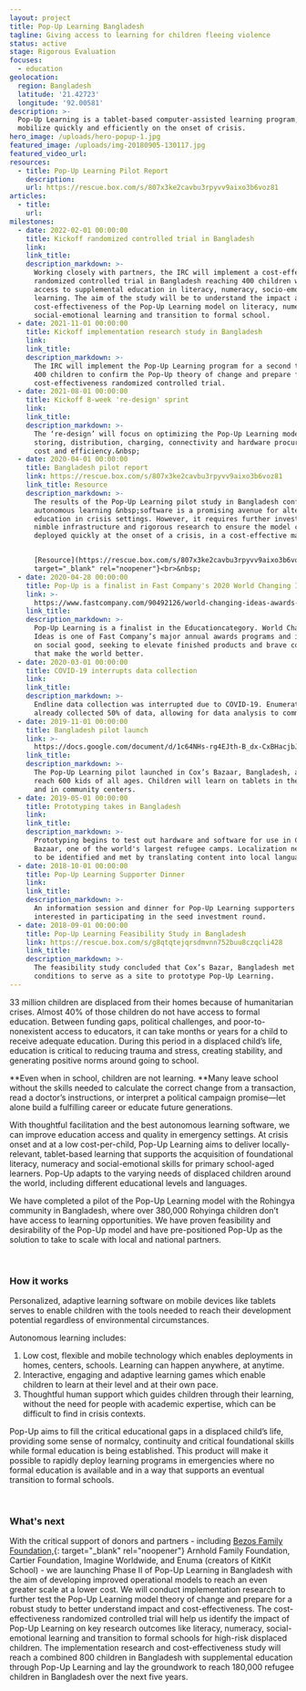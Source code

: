 ```yaml
---
layout: project
title: Pop-Up Learning Bangladesh
tagline: Giving access to learning for children fleeing violence
status: active
stage: Rigorous Evaluation
focuses:
  - education
geolocation:
  region: Bangladesh
  latitude: '21.42723'
  longitude: '92.00581'
description: >-
  Pop-Up Learning is a tablet-based computer-assisted learning program, aimed to
  mobilize quickly and efficiently on the onset of crisis.
hero_image: /uploads/hero-popup-1.jpg
featured_image: /uploads/img-20180905-130117.jpg
featured_video_url:
resources:
  - title: Pop-Up Learning Pilot Report
    description:
    url: https://rescue.box.com/s/807x3ke2cavbu3rpyvv9aixo3b6voz81
articles:
  - title:
    url:
milestones:
  - date: 2022-02-01 00:00:00
    title: Kickoff randomized controlled trial in Bangladesh
    link:
    link_title:
    description_markdown: >-
      Working closely with partners, the IRC will implement a cost-effectiveness
      randomized controlled trial in Bangladesh reaching 400 children with
      access to supplemental education in literacy, numeracy, socio-emotional
      learning. The aim of the study will be to understand the impact and
      cost-effectiveness of the Pop-Up Learning model on literacy, numeracy,
      social-emotional learning and transition to formal school.
  - date: 2021-11-01 00:00:00
    title: Kickoff implementation research study in Bangladesh
    link:
    link_title:
    description_markdown: >-
      The IRC will implement the Pop-Up Learning program for a second time with
      400 children to confirm the Pop-Up theory of change and prepare for the
      cost-effectiveness randomized controlled trial.
  - date: 2021-08-01 00:00:00
    title: Kickoff 8-week 're-design' sprint
    link:
    link_title:
    description_markdown: >-
      The ‘re-design’ will focus on optimizing the Pop-Up Learning model for
      storing, distribution, charging, connectivity and hardware procurement for
      cost and efficiency.&nbsp;
  - date: 2020-04-01 00:00:00
    title: Bangladesh pilot report
    link: https://rescue.box.com/s/807x3ke2cavbu3rpyvv9aixo3b6voz81
    link_title: Resource
    description_markdown: >-
      The results of the Pop-Up Learning pilot study in Bangladesh confirm that
      autonomous learning &nbsp;software is a promising avenue for alternative
      education in crisis settings. However, it requires further investment in
      nimble infrastructure and rigorous research to ensure the model can be
      deployed quickly at the onset of a crisis, in a cost-effective manner.


      [Resource](https://rescue.box.com/s/807x3ke2cavbu3rpyvv9aixo3b6voz81){:
      target="_blank" rel="noopener"}<br>&nbsp;
  - date: 2020-04-28 00:00:00
    title: Pop-Up is a finalist in Fast Company's 2020 World Changing Ideas.
    link: >-
      https://www.fastcompany.com/90492126/world-changing-ideas-awards-2020-education-finalists-and-honorable-mentions
    link_title:
    description_markdown: >-
      Pop-Up Learning is a finalist in the Educationcategory. World Changing
      Ideas is one of Fast Company’s major annual awards programs and is focused
      on social good, seeking to elevate finished products and brave concepts
      that make the world better.
  - date: 2020-03-01 00:00:00
    title: COVID-19 interrupts data collection
    link:
    link_title:
    description_markdown: >-
      Endline data collection was interrupted due to COVID-19. Enumerators had
      already collected 50% of data, allowing for data analysis to commence.
  - date: 2019-11-01 00:00:00
    title: Bangladesh pilot launch
    link: >-
      https://docs.google.com/document/d/1c64NHs-rg4EJth-B_dx-CxBHacjbJ5rBM5PCYewRPeI/edit?usp=sharing
    link_title:
    description_markdown: >-
      The Pop-Up Learning pilot launched in Cox’s Bazaar, Bangladesh, aiming to
      reach 600 kids of all ages. Children will learn on tablets in their homes
      and in community centers.
  - date: 2019-05-01 00:00:00
    title: Prototyping takes in Bangladesh
    link:
    link_title:
    description_markdown: >-
      Prototyping begins to test out hardware and software for use in Cox's
      Bazaar, one of the world's largest refugee camps. Localization needs begin
      to be identified and met by translating content into local languages.
  - date: 2018-10-01 00:00:00
    title: Pop-Up Learning Supporter Dinner
    link:
    link_title:
    description_markdown: >-
      An information session and dinner for Pop-Up Learning supporters and those
      interested in participating in the seed investment round.
  - date: 2018-09-01 00:00:00
    title: Pop-Up Learning Feasibility Study in Bangladesh
    link: https://rescue.box.com/s/g8qtqtejqrsdmvnn752buu8czqcli428
    link_title:
    description_markdown: >-
      The feasibility study concluded that Cox’s Bazar, Bangladesh met the
      conditions to serve as a site to prototype Pop-Up Learning.
---
```


33 million children are displaced from their homes because of humanitarian crises. Almost 40% of those children do not have access to formal education. Between funding gaps, political challenges, and poor-to-nonexistent access to educators, it can take months or years for a child to receive adequate education. During this period in a displaced child’s life, education is critical to reducing trauma and stress, creating stability, and generating positive norms around going to school.

**Even when in school, children are not learning.&nbsp;**Many leave school without the skills needed to calculate the correct change from a transaction, read a doctor’s instructions, or interpret a political campaign promise—let alone build a fulfilling career or educate future generations.&nbsp;

With thoughtful facilitation and the best autonomous learning software, we can improve education access and quality in emergency settings. At crisis onset and at a low cost-per-child, Pop-Up Learning aims to deliver locally-relevant, tablet-based learning that supports the acquisition of foundational literacy, numeracy and social-emotional skills for primary school-aged learners. Pop-Up adapts to the varying needs of displaced children around the world, including different educational levels and languages.

We have completed a pilot of the Pop-Up Learning model with the Rohingya community in Bangladesh, where over 380,000 Rohyinga children don’t have access to learning opportunities. We have proven feasibility and desirability of the Pop-Up model and have pre-positioned Pop-Up as the solution to take to scale with local and national partners.

&nbsp;

### How it works

Personalized, adaptive learning software on mobile devices like tablets serves to enable children with the tools needed to reach their development potential regardless of environmental circumstances.

Autonomous learning includes:

1. Low cost, flexible and mobile technology which enables deployments in homes, centers, schools. Learning can happen anywhere, at anytime.
2. Interactive, engaging and adaptive learning games which enable children to learn at their level and at their own pace.
3. Thoughtful human support which guides children through their learning, without the need for people with academic expertise, which can be difficult to find in crisis contexts.

Pop-Up aims to fill the critical educational gaps in a displaced child’s life, providing some sense of normalcy, continuity and critical foundational skills while formal education is being established. This product will make it possible to rapidly deploy learning programs in emergencies where no formal education is available and in a way that supports an eventual transition to formal schools.

&nbsp;

### What's next

With the critical support of donors and partners - including [Bezos Family Foundation,](https://www.bezosfamilyfoundation.org/){: target="_blank" rel="noopener"} Arnhold Family Foundation, Cartier Foundation, Imagine Worldwide, and Enuma (creators of KitKit School) - we are launching Phase II of Pop-Up Learning in Bangladesh with the aim of developing improved operational models to reach an even greater scale at a lower cost. We will conduct implementation research to further test the Pop-Up Learning model theory of change and prepare for a robust study to better understand impact and cost-effectiveness. The cost-effectiveness randomized controlled trial will help us identify the impact of Pop-Up Learning on key research outcomes like literacy, numeracy, social-emotional learning and transition to formal schools for high-risk displaced children. The implementation research and cost-effectiveness study will reach a combined 800 children in Bangladesh with supplemental education through Pop-Up Learning and lay the groundwork to reach 180,000 refugee children in Bangladesh over the next five years.&nbsp;
